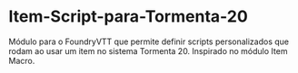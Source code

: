# Item-Script-para-Tormenta-20
Módulo para o FoundryVTT que permite definir scripts personalizados que rodam ao usar um item no sistema Tormenta 20. Inspirado no módulo Item Macro.
